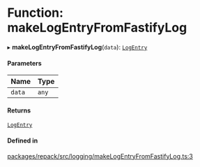 # Function: makeLogEntryFromFastifyLog

▸ **makeLogEntryFromFastifyLog**(`data`): [`LogEntry`](../interfaces/LogEntry.md)

#### Parameters

| Name | Type |
| :------ | :------ |
| `data` | `any` |

#### Returns

[`LogEntry`](../interfaces/LogEntry.md)

#### Defined in

[packages/repack/src/logging/makeLogEntryFromFastifyLog.ts:3](https://github.com/callstack/repack/blob/1d9a1bb/packages/repack/src/logging/makeLogEntryFromFastifyLog.ts#L3)
